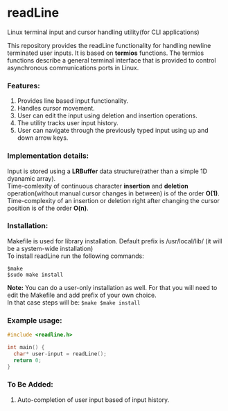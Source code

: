 # readLine
Linux terminal input and cursor handling utility(for CLI applications)

This repository provides the readLine functionality for handling newline terminated user inputs. It is based on **termios** functions. The termios functions describe a general terminal interface that is provided to control asynchronous communications ports in Linux.

### Features:  
1. Provides line based input functionality.  
2. Handles cursor movement.  
3. User can edit the input using deletion and insertion operations.  
4. The utility tracks user input history.  
5. User can navigate through the previously typed input using up and down arrow keys.  


### Implementation details:
Input is stored using a **LRBuffer** data structure(rather than a simple 1D dyanamic array).  
Time-comlexity of continuous character **insertion** and **deletion** operation(without manual cursor changes in between) is of the order **O(1)**.  
Time-complexity of an insertion or deletion right after changing the cursor position is of the order **O(n)**.  

### Installation:  
Makefile is used for library installation. Default prefix is /usr/local/lib/ (it will be a system-wide installation)   
To install readLine run the following commands:
```
$make
$sudo make install
```
**Note:** You can do a user-only installation as well. For that you will need to edit the Makefile and add prefix of your own choice.  
          In that case steps will be:
          ```
          $make
          $make install
          ```

### Example usage:  
```c
#include <readline.h>  

int main() {  
  char* user-input = readLine();  
  return 0;  
}  
```
### To Be Added:  
1. Auto-completion of user input based of input history.  
